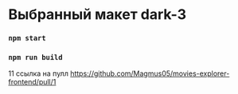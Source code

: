 # Выбранный макет dark-3

### `npm start`
### `npm run build`
11
ссылка на пулл 
https://github.com/Magmus05/movies-explorer-frontend/pull/1